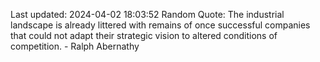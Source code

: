 Last updated: 2024-04-02 18:03:52
Random Quote: The industrial landscape is already littered with remains of once successful companies that could not adapt their strategic vision to altered conditions of competition. - Ralph Abernathy